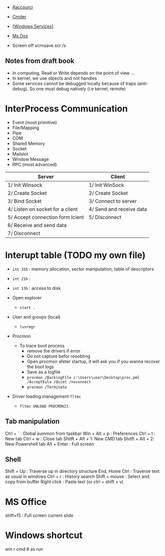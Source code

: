 * [Raccourci](Windows_Raccourci)
* [Cmder](Windows_Cmder)
* [[Windows Services](Windows-Services)]
* [Ms Dos](Ms-Dos)


* Screen off
	scrnsave.scr /s
    

## Notes from draft book

* In computing, Read or Write depends on the point of view ...
* In kernel, we use objects and not handles
* Some services cannot be debugged locally because of traps (anti-debug). So one must debug natively (i.e kernel, remote)

# InterProcess Communication

* Event (most primitive)
* File/Mapping
* Pipe
* COM
* Shared Memory
* Socket
* Mailslot
* Window Message
* RPC (most advanced)

| Server                           | Client                   |
| ---                              | ---                      |
| 1/ Init Winsock                  | 1/ Init WinSock          |
| 2/ Create Socket                 | 2/ Create Socket         |
| 3/ Bind Socket                   | 3/ Connect to server     |
| 4/ Listen on socket for a client | 4/ Send and receive data |
| 5/ Accept connection form lcient | 5/ Disconnect            |
| 6/ Receive and send data         |                          |
| 7/ Disconnect                    |                          |


# Interupt table (TODO my own file)

* `int 31h` : memory allocation, sector manipulation, table of descriptors
* `int 21h` : 
* `int 13h` : access to disk


* Open explorer
    * `start .`

* User and groups (local)
    * `lusrmgr`

* Procmon
    * To trace boot process
        * remove the drivers if error
        * Do not capture befor reoobting
        * Open procmon afeter startup, it will ask you if you wanna recover the boot logs
        * Save as a logfile
        * `procmon /BackingFile c:\Users\user\Desktop\proc.pml /AcceptEula /Quiet /noconnect`
        * `procmon /Terminate`

* Driver loading management `fltmc`
    * `fltmc UNLOAD PROCMON23`

## Tab manipulation

Ctrl + `	: Global summon from taskbar
Win  + Alt + p 	: Preferences 
Ctrl + t	: New tab 
Ctrl + w 	: Close tab 
Shitft + Alt + 1: New CMD tab 
Shitft + Alt + 2: New Powershell tab 
Alt + Enter 	: Full screen


## Shell

Shift + Up 	: Traverse up in directory structure 
End, Home Ctrl 	: Traverse text as usual in windows 
Ctrl + r	: History search 
Shift + mouse 	: Select and copy from buffer 
Right click 	: Paste text (or ctrl + shift + v)



# MS Office

shift+f5 : Full screen current slide


# Windows shortcut

win r cmd  # as run
